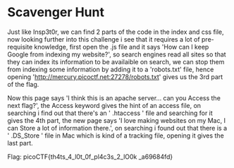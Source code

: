 # Scavenger Hunt

Just like Insp3t0r, we can find 2 parts of the code in the index and css file, now looking further into this challenge i see that it requires a lot of pre-requisite knowledge, first open the .js file and it says 'How can I keep Google from indexing my website?', so search engines read all sites so that they can index its information to be availaible on search, we can stop them from indexing some information by adding it to a 'robots.txt' file, hence opening 'http://mercury.picoctf.net:27278/robots.txt' gives us the 3rd part of the flag.

Now this page says 'I think this is an apache server... can you Access the next flag?', the Access keyword gives the hint of an access file, on searching i find out that there's an ' .htaccess ' file and searching for it gives the 4th part, the new page says 'I love making websites on my Mac, I can Store a lot of information there.', on searching i found out that there is a ' .DS_Store ' file in Mac which is kind of a tracking file, opening it gives the last part.


Flag: picoCTF{th4ts_4_l0t_0f_pl4c3s_2_lO0k _a69684fd}
